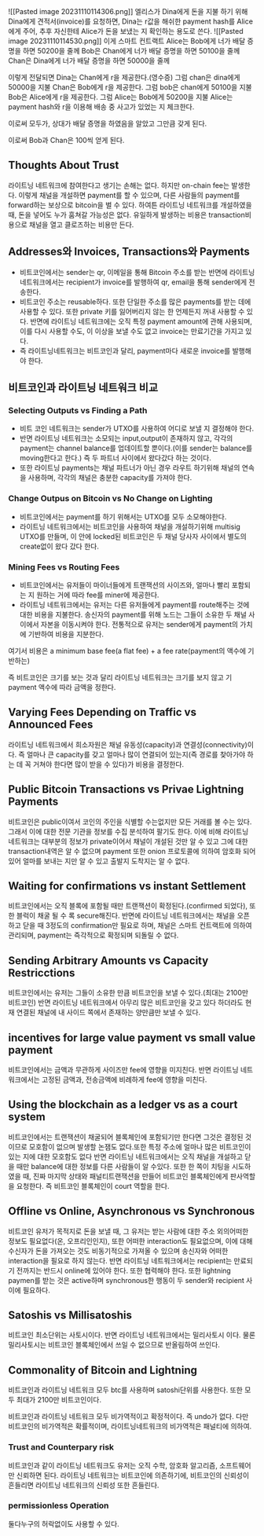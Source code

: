 ![[Pasted image 20231110114306.png]]
엘리스가 Dina에게 돈을 지불 하기 위해 Dina에게 견적서(invoice)를 요청하면, Dina는 r값을 해쉬한 payment hash를 Alice에게 주어, 추후 자신한테 Alice가 돈을 보냈는 지 확인하는 용도로 쓴다.
![[Pasted image 20231110114530.png]]
이게 스마트 컨트랙트
Alice는 Bob에게 너가 배달 증명을 하면 50200을 줄께
Bob은 Chan에게 너가 배달 증명을 하면 50100을 줄께
Chan은 Dina에게 너가 배달 증명을 하면 50000을 줄께

이렇게 전달되면 Dina는 Chan에게 r을 제공한다.(영수증) 그럼 chan은 dina에게 50000을 지불
Chan은 Bob에게 r을 제공한다. 그럼 bob은 chan에게 50100을 지불
Bob은 Alice에게 r을 제공한다. 그럼 Alice는 Bob에게 50200을 지불
Alice는 payment hash와 r을 이용해 배송 중 사고가 있었는 지 체크한다.

이로써 모두가, 상대가 배달 증명을 하였음을 알았고 그만큼 갖게 된다.

이로써 Bob과 Chan은 100씩 얻게 된다.

## Thoughts About Trust
라이트닝 네트워크에 참여한다고 생기는 손해는 없다. 하지만 on-chain fee는 발생한다.
이렇게 채널을 개설하면 payment를 할 수 있으며, 다른 사람들의 payment를 forward하는 보상으로 bitcoin을 벌 수 있다.
하여튼 라이트닝 네트워크를 개설하였을때, 돈을 넣어도 누가 훔쳐갈 가능성은 없다. 유일하게 발생하는 비용은 transaction비용으로 채널을 열고 클로즈하는 비용만 든다.

## Addresses와 Invoices, Transactions와 Payments
* 비트코인에서는 sender는 qr, 이메일을 통해 Bitcoin 주소를 받는 반면에
라이트닝 네트워크에서는 recipient가 invoice를 발행하여 qr, email을 통해 sender에게 전송한다.
* 비트코인 주소는 reusable하다. 또한 단일한 주소를 많은 payments를 받는 데에 사용할 수 있다. 또한 private 키를 잃어버리지 않는 한 언제든지 꺼내 사용할 수 있다. 반면에 라이트닝 네트워크에는 오직 특정 payment amount에 관해 사용되며, 이를 다시 사용할 수도, 이 이상을 보낼 수도 없고 invoice는 만료기간을 가지고 있다.
* 즉 라이트닝네트워크는 비트코인과 달리, payment마다 새로운 invoice를 발행해야 한다.
## 비트코인과 라이트닝 네트워크 비교
### Selecting Outputs vs Finding a Path
* 비트 코인 네트워크는 sender가 UTXO를 사용하여 어디로 보낼 지 결정해야 한다.
* 반면 라이트닝 네트워크는 소모되는 input,output이 존재하지 않고, 각각의 payment는 channel balance를 업데이트할 뿐이다.(이를 sender는 balance를 moving한다고 한다.) 즉 두 파트너 사이에서 왔다갔다 하는 것이다.
* 또한 라이트닝 payments는 채널 파트너가 아닌 경우 라우트 하기위해 채널의 연속을 사용하며, 각각의 채널은 충분한 capacity를 가져야 한다.

### Change Outpus on Bitcoin vs No Change on Lighting
* 비트코인에서는 payment를 하기 위해서는 UTXO를 모두 소모해야한다.
* 라이트닝 네트워크에서는 비트코인을 사용하여 채널을 개설하기위해 multisig UTXO를 만들며, 이 안에 locked된 비트코인은 두 채널 당사자 사이에서 별도의 create없이 왔다 갔다 한다.

### Mining Fees vs Routing Fees
* 비트코인에서는 유저들이 마이너들에게 트랜잭션의 사이즈와, 얼마나 빨리 포함되는 지 원하는 거에 따라 fee를 miner에 제공한다.
* 라이트닝 네트워크에서는 유저는 다른 유저들에게 payment를 route해주는 것에 대한 비용을 지불한다. 송신자의 payment를 위해  노드는 그들이 소유한 두 채널 사이에서 자본을 이동시켜야 한다. 전통적으로 유저는 sender에게 payment의 가치에 기반하여 비용을 지분한다.

여기서 비용은
a minimum base fee(a flat fee) + a fee rate(payment의 액수에 기반하는)

즉 비트코인은 크기를 보는 것과 달리 라이트닝 네트워크는 크기를 보지 않고 기payment 액수에 따라 금액을 정한다.

## Varying Fees Depending on Traffic vs Announced Fees
라이트닝 네트워크에서 희소자원은 채널 유동성(capacity)과 연결성(connectivity)이다. 즉 얼마나 큰 capacity를 갖고 얼마나 많이 연결되어 있는지(즉 경로를 찾아가야 하는 데 꼭 거쳐야 한다면 많이 받을 수 있다)가 비용을 결정한다.

## Public Bitcoin Transactions vs Privae Lightning Payments
비트코인은 public이여서 코인의 주인을 식별할 수는없지만 모든 거래를 볼 수는 있다. 그래서 이에 대한 전문 기관을 정보를 수집 분석하여 팔기도 한다.
이에 비해 라이트닝 네트워크는 대부분의 정보가 private이어서 채널이 개설된 것만 알 수 있고 그에 대한  transaction내역은 알 수 없으며 payment 또한 onion 프로토콜에 의하여 암호화 되어 있어 얼마를 보내는 지만 알 수 있고 출발지 도착지는 알 수 없다.

## Waiting for confirmations vs instant Settlement
비트코인에서는 오직 블록에 포함될 때만 트랜잭션이 확정된다.(confirmed 되었다), 또한 블럭이 채굴 될 수 록 secure해진다.
반면에 라이트닝 네트워크에서는 채널을 오픈하고 닫을 때 3정도의 confirmation만 필요로 하며, 채널은 스마트 컨트랙트에 의하여 관리되며, payment는 즉각적으로 확정되며 되돌릴 수 없다.

## Sending Arbitrary Amounts vs Capacity Restricctions
비트코인에서는 유저는 그들이 소유한 만큼 비트코인을 보낼 수 있다.(최대는 2100만 비트코인)
반면 라이트닝 네트워크에서 아무리 많은 비트코인을 갖고 있다 하더라도 현재 연결된 채널에 내 사이드 쪽에서 존재하는 양만큼만 보낼 수 있다.
## incentives for large value payment vs small value payment
비트코인에서는 금액과 무관하게 사이즈만 fee에 영향을 미지친다.
반면 라이트닝 네트워크에서는 고정된 금액과, 전송금액에 비례하게 fee에 영향을 미친다.
## Using the blockchain as a ledger vs as a court system
비트코인에서는 트랜잭션이 채굴되어 블록체인에 포함되기만 한다면 그것은 결정된 것이므로 모호함이 없으며 발생할 논잼도 없다.또한 특정 주소에 얼마나 많은 비트코인이 있는 지에 대한 모호함도 없다
반면 라이트닝 네트워크에서는 오직 채널을 개설하고 닫을 때만 balance에 대한 정보를 다른 사람들이 알 수있다. 또한 한 쪽이 치팅을 시도하였을 때, 진짜 마지막 상태와 패널티트랜잭션을 만들어 비트코인 블록체인에게 판사역할을 요청한다. 즉 비트코인 블록체인이 court 역할을 한다.
## Offline vs Online, Asynchronous vs Synchronous
비트코인 유저가 목적지로 돈을 보낼 때, 그 유저는 받는 사람에 대한 주소 외의어떠한 정보도 필요없다(온, 오프리인인지), 또한 어떠한 interaction도 필요없으며, 이에 대해 수신자가 돈을 가져오는 것도 비동기적으로 가져올 수 있으며 송신자와 어떠한 interaction을 필요로 하지 않는다.
반면 라이트닝 네트워크에서는 recipient는 만료되기 전까지는 반드시 online에 있어야 한다. 또한 협력해야 한다. 또한 lightning paymen를 받는 것은 active하며 synchronous한 행동이 두 sender와 recipient 사이에 필요하다.
## Satoshis vs Millisatoshis
비트코인 최소단위는 사토시이다.
반면 라이트닝 네트워크에서는 밀리사토시 이다. 물론 밀리사토시는 비트코인 블록체인에서 쓰일 수 없으므로 반올림하여 쓰인다.
## Commonality of Bitcoin and Lightning
비트코인과 라이트닝 네트워크 모두 btc를 사용하며 satoshi단위를 사용한다. 또한 모두 최대가 2100만 비트코인이다.

비트코인과 라이트닝 네트워크 모두 비가역적이고 확정적이다. 즉 undo가 없다.
다만 비트코인의 비가역적은 확률적이며, 라이트닝네트워크의 비가역적은 패널티에 의하여.
### Trust and Counterpary risk
비트코인과 같이 라이트닝 네트워크도 유저는 오직 수학, 암호화 알고리즘, 소프트웨어만 신뢰하면 된다.
라이트닝 네트워크는 비트코인에 의존하기에, 비트코인의 신뢰성이 흔들리면 라이트닝 네트워크의 신뢰성 또한 흔들린다.
### permissionless Operation
둘다누구의 허락없이도 사용할 수 있다.
